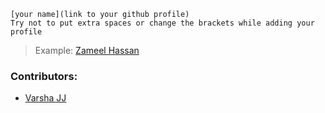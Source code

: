 ```
[your name](link to your github profile)
Try not to put extra spaces or change the brackets while adding your 
profile
```

> Example: [Zameel Hassan](https://github.com/zameel7)

### Contributors:
- [Varsha JJ](https://github.com/Varsha-JJ)
